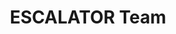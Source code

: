 ---
widget: people
headless: true  # This file represents a page section.
title: ESCALATOR Team
subtitle: 

content:
  user_groups:
    - Programme management
    - "Working group: Champions Programme"
    - "Working group: Monitoring & Evaluation"
    - "Working group: Stakeholders & Training Initiatives"
design:
  # Show user's social networking links? (true/false)
  show_social: false
  # Show user's interests? (true/false)
  show_interests: false
  # Show user's role?
  show_role: true
  # Show user's organizations/affiliations?
  show_organizations: true


---